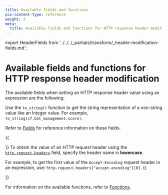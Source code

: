 ```yaml
---
title: Available fields and functions
pcx-content-type: reference
weight: 2
meta:
  title: Available fields and functions for HTTP response header modification
---
```


import HeaderFields from '../../../_partials/transform/_header-modification-fields.md';

# Available fields and functions for HTTP response header modification

The available fields when setting an HTTP response header value using an expression are the following:

<HeaderFields />

Use the `to_string()` function to get the string representation of a non-string value like an Integer value. For example, `to_string(cf.bot_management.score)`.

Refer to [Fields](/firewall/cf-firewall-language/fields) for reference information on these fields.

{{<Aside type="warning" header="Important">}}
To obtain the value of an HTTP request header using the [`http.request.headers`](/firewall/cf-firewall-language/fields#field-http-request-headers) field, specify the header name in **lowercase**.

For example, to get the first value of the `Accept-Encoding` request header in an expression, use: `http.request.headers["accept-encoding"][0]`.
{{</Aside>}}

For information on the available functions, refer to [Functions](/firewall/cf-firewall-language/functions).
